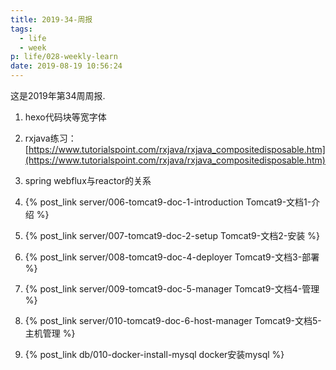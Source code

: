 ```yaml
---
title: 2019-34-周报
tags:
  - life
  - week
p: life/028-weekly-learn
date: 2019-08-19 10:56:24
---
```


这是2019年第34周周报.

1. hexo代码块等宽字体

2. rxjava练习：[https://www.tutorialspoint.com/rxjava/rxjava_compositedisposable.htm](https://www.tutorialspoint.com/rxjava/rxjava_compositedisposable.htm)

3. spring webflux与reactor的关系

4. {% post_link server/006-tomcat9-doc-1-introduction Tomcat9-文档1-介绍 %}

5. {% post_link server/007-tomcat9-doc-2-setup Tomcat9-文档2-安装 %}

6. {% post_link server/008-tomcat9-doc-4-deployer Tomcat9-文档3-部署 %}

7. {% post_link server/009-tomcat9-doc-5-manager Tomcat9-文档4-管理 %}

8. {% post_link server/010-tomcat9-doc-6-host-manager Tomcat9-文档5-主机管理 %}

9. {% post_link db/010-docker-install-mysql docker安装mysql %}



